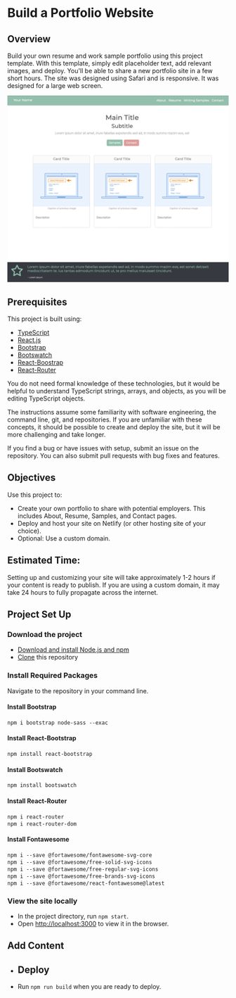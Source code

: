 # Build a Portfolio Website

## Overview
Build your own resume and work sample portfolio using this project template. With this template, simply edit 
placeholder text, add relevant images, and deploy. You'll be able to share a new portfolio site in a few short hours.
The site was designed using Safari and is responsive. It was designed for a large web screen.

![](public/images/template-img.png)

## Prerequisites
This project is built using:
- [TypeScript](https://www.typescriptlang.org)
- [React.js](https://react.dev)
- [Bootstrap](https://getbootstrap.com)
- [Bootswatch](https://bootswatch.com)
- [React-Boostrap](https://react-bootstrap.netlify.app)
- [React-Router](https://reactrouter.com/en/main)

You do not need formal knowledge of these technologies, but it would be helpful to understand
TypeScript strings, arrays, and objects, as you will be editing TypeScript objects.

The instructions assume some familiarity with software engineering, the command line, git, and repositories. 
If you are unfamiliar with these concepts, it should be possible to create and deploy the site, but it 
will be more challenging and take longer.

If you find a bug or have issues with setup, submit an issue on the repository. You can also submit pull requests with
bug fixes and features.

## Objectives
Use this project to:
- Create your own portfolio to share with potential employers. This includes About, Resume, Samples, and Contact pages.
- Deploy and host your site on Netlify (or other hosting site of your choice).
- Optional: Use a custom domain.

## Estimated Time: 
Setting up and customizing your site will take approximately 1-2 hours if your content is ready to publish. 
If you are using a custom domain, it may take 24 hours to fully propagate across the internet.

## Project Set Up

### Download the project
- [Download and install Node.js and npm](https://docs.npmjs.com/downloading-and-installing-node-js-and-npm)
- [Clone](https://docs.github.com/en/repositories/creating-and-managing-repositories/cloning-a-repository) this repository

### Install Required Packages
Navigate to the repository in your command line.

#### Install Bootstrap
```
npm i bootstrap node-sass --exac
```
#### Install React-Bootstrap
```
npm install react-bootstrap
```
#### Install Bootswatch

```
npm install bootswatch
```
#### Install React-Router
```
npm i react-router
npm i react-router-dom
```
#### Install Fontawesome
```
npm i --save @fortawesome/fontawesome-svg-core
npm i --save @fortawesome/free-solid-svg-icons
npm i --save @fortawesome/free-regular-svg-icons
npm i --save @fortawesome/free-brands-svg-icons
npm i --save @fortawesome/react-fontawesome@latest
```
### View the site locally
- In the project directory, run `npm start`.
- Open [http://localhost:3000](http://localhost:3000) to view it in the browser.


## Add Content





- ## Deploy
- Run `npm run build` when you are ready to deploy.

